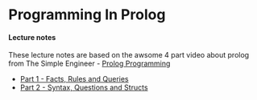 # Programming In Prolog
#### Lecture notes

These lecture notes are based on the awsome 4 part video about prolog from The Simple Engineer - [Prolog Programming](https://www.youtube.com/playlist?list=PLVmRRBrc2pRCWtYk752jCIfhD8GmoYfc_)



* [Part 1 - Facts, Rules and Queries](part1.md)
* [Part 2 - Syntax, Questions and Structs](part2.md)